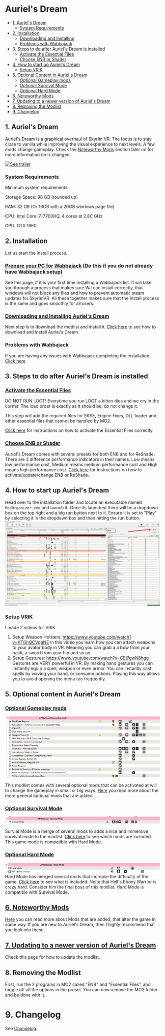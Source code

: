 # Auriel's Dream

- [1. Auriel's Dream](#1-auriel-s-dream)
  - [System Requirements](#system-requirements)
- [2. Installation](#2-installation)
  - [Downloading and Installing](#downloading-and-installing)
  - [Problems with Wabbajack](#problems-with-wabbajack)
- [3. Steps to do after Auriel's Dream is installed](#3-steps-to-do-after-auriels-dream-is-installed)
  - [Activate the Essential Files](#activate-the-essential-files)
  - [Choose ENB or Shader](#choose-enb-or-shader)
- [4. How to start up Auriel's Dream](#4-how-to-start-up-auriels-dream)
  - [Setup VRIK](#setup-vrik)
- [5. Optional Content in Auriel's Dream](#5-optional-content-in-auriels-dream)
  - [Optional Gameplay mods](#optional-gameplay-mods)
  - [Optional Survival Mode](#optional-survival-mode)
  - [Optional Hard Mode](#optional-hard-mode)
- [6. Noteworthy Mods](#6-noteworthy-mods)
- [7. Updating to a newer version of Auriel's Dream](#7-updating-to-a-newer-version-of-auriels-dream)
- [8. Removing the Modlist](#8-removing-the-modlist)
- [9. Changelog](#9-changelog)

## 1. Auriel's Dream

Auriel's Dream is a graphical overhaul of Skyrim VR. The focus is to stay close to vanilla while improving the visual experience to next levels. A few mods change gameplay. Check the [Noteworthy Mods](#noteworthy-mods) section later on for more information on is changed.


[![See trailer](https://i.ibb.co/GP7mJ0K/preview.jpg)](https://youtu.be/ZYQVn2SGNI0)

### System Requirements

Minimum system requirements:

Storage Space: 98 GB (rounded up)

RAM: 32 GB (Or 16GB with a 20GB windows page file)

CPU: Intel Core i7-7700HQ, 4 cores at 2.80 GHz

GPU: GTX 1660

## 2. Installation
Let us start the install process.

### [Prepare your PC for Wabbajack](https://github.com/Kvitekvist/Auriel-s-Dream/wiki/Prepare-PC-for-modlist) (Do this if you do not already have Wabbajack setup)
See this page, if it is your first time installing a Wabbajack list.
It will take you through a process that makes sure WJ can install correctly, that windows will not block any files and how to prevent automatic steam updates for SkyrimVR. All these together makes sure that the install process is the same and goes smoothly for all users.

### [Downloading and Installing Auriel's Dream](https://github.com/Kvitekvist/Auriel-s-Dream/wiki/Download-and-Installing-the-modlist)
Next step is to download the modlist and install it. [Click here](https://github.com/Kvitekvist/Auriel-s-Dream/wiki/Download-and-Installing-the-modlist) to see how to download and install Auriel's Dream.

### [Problems with Wabbajack](https://github.com/Kvitekvist/Auriel-s-Dream/wiki/Problems-with-Wabbajack)
If you are having any issues with Wabbajack completing the installation, [Click here](https://github.com/Kvitekvist/Auriel-s-Dream/wiki/Problems-with-Wabbajack)

## 3. Steps to do after Auriel's Dream is installed

### [Activate the Essential Files](https://github.com/Kvitekvist/Auriel-s-Dream/wiki/Essential-Files)

DO NOT RUN LOOT! Everytime you run LOOT a kitten dies and we cry in the corner. The load order is exactly as it should be, do not change it.

This step will add the required files for SKSE, Engine Fixes, DLL loader and other essential files that cannot be handled by MO2.

[Click here](https://github.com/Kvitekvist/Auriel-s-Dream/wiki/Essential-Files) for instructions on how to activate the Essential Files correctly.


### [Choose ENB or Shader](https://github.com/Kvitekvist/Auriel-s-Dream/wiki/ENB-and-ReShader)
Auriel's Dream comes with several presets for both ENB and for ReShade.
There are 3 difference performance indicators in their names. Low means low performance cost, Medium means medium performance cost and High means high performance cost.
[Click here](https://github.com/Kvitekvist/Auriel-s-Dream/wiki/ENB-and-ReShader) for instructions on how to activate/update/change ENB or ReShade.

## 4. How to start up Auriel's Dream

Head over to the installation folder and locate an executable named `ModOrganizer.exe` and launch it. Once its launched there will be a dropdown box on the top right and a big run button next to it. Ensure it is set to "Play" by selecting it in the dropdown box and then hitting the run button.
![image](https://github.com/Kvitekvist/Auriel-s-Dream/blob/master/images/run%20AD.jpg?raw=true)

### Setup VRIK
I made 2 videos for VRIK
1. Setup Weapon Holsters: https://www.youtube.com/watch?v=KTGhQCVcgNE
In this video you learn how you can attach weapons to your avator body in VR. Meaning you can grab a a bow from your back, a sword from your hip and so on.
2. Setup Gestures: https://www.youtube.com/watch?v=CEi7gwN8hgg
Gestures are VERY powerful in VR. By making hand gestures you can instantly equip a spell, weapon or even armor. You can instantly cast spells by waving your hand, or consume potions. Playing this way allows you to avoid opening the menu too frequently.

## 5. Optional content in Auriel's Dream

### [Optional Gameplay mods](https://github.com/Kvitekvist/Auriel-s-Dream/wiki/Optional-Gameplay-Mods)
![image](https://github.com/Kvitekvist/Auriel-s-Dream/blob/master/images/optional_gameplay_mods.png?raw=true)

This modlist comes with several optional mods that can be activated at will to change the gameplay in small or big ways.
[Here](https://github.com/Kvitekvist/Auriel-s-Dream/wiki/Optional-Gameplay-Mods) you read more about the more general optional mods that are added.

### [Optional Survival Mode](https://github.com/Kvitekvist/Auriel-s-Dream/wiki/Survival-Mode)
![image](https://github.com/Kvitekvist/Auriel-s-Dream/blob/master/images/survival_mode.png?raw=true)

Survial Mode is a merge of several mods to adds a nice and immersive survival mode to the modlist.
[Click here](https://github.com/Kvitekvist/Auriel-s-Dream/wiki/Survival-Mode) to see which mods are included. This game mode is compatible with Hard Mode.

### [Optional Hard Mode](https://github.com/Kvitekvist/Auriel-s-Dream/wiki/Hard-Mode)
![image](https://github.com/Kvitekvist/Auriel-s-Dream/blob/master/images/hardmode.png?raw=true)
Hard Mode has merged several mods that increase the difficulty of the game. [Click here](https://github.com/Kvitekvist/Auriel-s-Dream/wiki/Hard-Mode) to see what is included. Noite that Hell's Ebony Warrior is crazy hard. Consider him the final boss of this modlist. Hard Mode is compatible with Survival Mode.

## [6. Noteworthy Mods](https://github.com/Kvitekvist/Auriel-s-Dream/wiki/Noteworthy-Mods)

[Here](https://github.com/Kvitekvist/Auriel-s-Dream/wiki/Noteworthy-Mods) you can read more about Mods that are added, that alter the game in some way. If you are new to Auriel's Dream, then I highly recommend that you look into these.

## [7. Updating to a newer version of Auriel's Dream](https://github.com/Kvitekvist/Auriel-s-Dream/wiki/Updating-the-Modlist)
Check this page for how to update the modlist.

## 8. Removing the Modlist

First, run the 2 programs in MO2 called "ENB" and "Essential Files", and toggle off all the options in the preset. You can now remove the MO2 folder and be done with it.

# 9. Changelog

See [Changelog](CHANGELOG.md).

